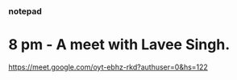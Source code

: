 ### notepad
# 8 pm - A meet with Lavee Singh.
https://meet.google.com/oyt-ebhz-rkd?authuser=0&hs=122
